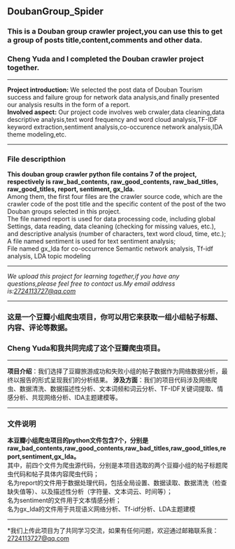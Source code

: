 ## DoubanGroup_Spider
### This is a Douban group crawler project,you can use this to get a group of posts title,content,comments and other data.<br>
### Cheng Yuda and I completed the Douban crawler project together.<br>
***
**Project introduction:** We selected the post data of Douban Tourism success and failure group for network data analysis,and finally presented our analysis results in the form of a report.<br>
**Involved aspect:** Our project code involves web crwaler,data cleaning,data descriptive analysis,text word frequency and word cloud analysis,TF-IDF keyword extraction,sentiment analysis,co-occurence network analysis,IDA theme modeling,etc.
***
### File descripthion
**This douban group crawler python file contains 7 of the project, respectively is raw_bad_contents, raw_good_contents, raw_bad_titles, raw_good_titles, report, sentiment, gx_Ida.**<br>
Among them, the first four files are the crawler source code, which are the crawler code of the post title and the specific content of the post of the two Douban groups selected in this project.<br>
The file named report is used for data processing code, including global Settings, data reading, data cleaning (checking for missing values, etc.), and descriptive analysis (number of characters, text word cloud, time, etc.); <br>
A file named sentiment is used for text sentiment analysis; <br>
File named gx_Ida for co-occurrence Semantic network analysis, Tf-idf analysis, LDA topic modeling <br>
***
*We upload this project for learning together,if you have any questions,please feel free to contact us.My email address is:2724113727@qq.com*
***
### 这是一个豆瓣小组爬虫项目，你可以用它来获取一组小组帖子标题、内容、评论等数据。
### Cheng Yuda和我共同完成了这个豆瓣爬虫项目。
***
**项目介绍**：我们选择了豆瓣旅游成功和失败小组的帖子数据作为网络数据分析，最终以报告的形式呈现我们的分析结果。
**涉及方面**：我们的项目代码涉及网络爬虫、数据清洗、数据描述性分析、文本词频和词云分析、TF-IDF关键词提取、情感分析、共现网络分析、IDA主题建模等。
***
### 文件说明
**本豆瓣小组爬虫项目的python文件包含7个，分别是raw_bad_contents,raw_good_contents,raw_bad_titles,raw_good_titles,report,sentiment,gx_Ida。**<br>
其中，前四个文件为爬虫源代码，分别是本项目选取的两个豆瓣小组的帖子标题爬虫代码和帖子具体内容爬虫代码；<br>
名为report的文件用于数据处理代码，包括全局设置、数据读取、数据清洗（检查缺失值等）、以及描述性分析（字符量、文本词云、时间等）；<br>
名为sentiment的文件用于文本情感分析；<br>
名为gx_Ida的文件用于共现语义网络分析、Tf-idf分析、LDA主题建模<br>
***
*我们上传此项目为了共同学习交流，如果有任何问题，欢迎通过邮箱联系我：2724113727@qq.com

